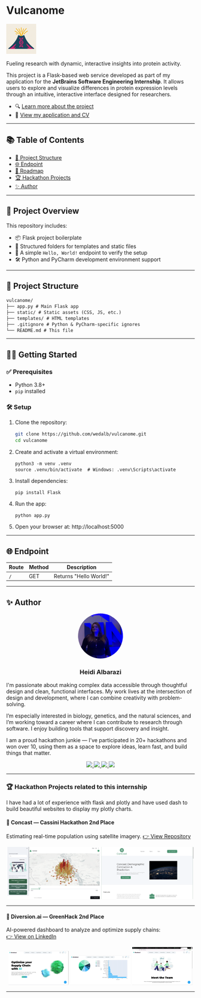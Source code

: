 

# Vulcanome
<img src="doc/volcanome-logo.png" alt="Vulcanome Logo" width="80" />


Fueling research with dynamic, interactive insights into protein activity.

This project is a Flask-based web service developed as part of my application for the **JetBrains Software Engineering Internship**. It allows users to explore and visualize differences in protein expression levels through an intuitive, interactive interface designed for researchers.

- 🔍 [Learn more about the project](https://heidi-albarazi.vercel.app/jetbrains-internship/gene-knowledge-base-web-service)
- 📄 [View my application and CV](https://heidi-albarazi.vercel.app/)

---
## 📚 Table of Contents

- [📁 Project Structure](#-project-structure)
- [🌐 Endpoint](#-endpoint)
- [📌 Roadmap](#-roadmap)
- [🏆 Hackathon Projects](#-hackathon-projects)
- [✨ Author](#-author)

---
## 🚀 Project Overview

This repository includes:

- 📦 Flask project boilerplate  
- 📂 Structured folders for templates and static files  
- 🧪 A simple `Hello, World!` endpoint to verify the setup  
- 🛠 Python and PyCharm development environment support  

---

## 📁 Project Structure
```
vulcanome/ 
├── app.py # Main Flask app 
├── static/ # Static assets (CSS, JS, etc.) 
├── templates/ # HTML templates 
├── .gitignore # Python & PyCharm-specific ignores 
└── README.md # This file
```
---
## 🧑‍💻 Getting Started

### ✅ Prerequisites

- Python 3.8+
- `pip` installed

### 🛠 Setup

1. Clone the repository:

   ```bash
   git clone https://github.com/wedalb/vulcanome.git
   cd vulcanome
    ```
2. Create and activate a virtual environment:
    ```
    python3 -m venv .venv
    source .venv/bin/activate  # Windows: .venv\Scripts\activate
    ```
3. Install dependencies:
    ```
   pip install Flask
    ```
4. Run the app:
    ```
   python app.py
   ```
5. Open your browser at: http://localhost:5000

---

## 🌐 Endpoint

| Route | Method | Description         |
|-------|--------|---------------------|
| `/`   | GET    | Returns "Hello World!" |

---

## ✨ Author

<p align="center">
  <img src="doc/heidi.png" width="120" alt="Heidi Albarazi" style="border-radius: 50%;" />
</p>

<h3 align="center">Heidi Albarazi</h3>

I'm passionate about making complex data accessible through thoughtful design and clean, functional interfaces. My work lives at the intersection of design and development, where I can combine creativity with problem-solving.

I’m especially interested in biology, genetics, and the natural sciences, and I’m working toward a career where I can contribute to research through software. I enjoy building tools that support discovery and insight.

I am a proud hackathon junkie — I’ve participated in 20+ hackathons and won over 10, using them as a space to explore ideas, learn fast, and build things that matter. 

<p align="center">
  <a href="https://github.com/wedalb">
    <img src="https://img.shields.io/badge/GitHub-wedalb-181717?style=flat&logo=github" />
  </a>
  <a href="https://www.linkedin.com/in/heidi-a-2a046a165/">
    <img src="https://img.shields.io/badge/LinkedIn-heidi--a--2a046a165-0077B5?style=flat&logo=linkedin" />
  </a>
  <a href="mailto:heidialbarazi2306@gmail.com">
    <img src="https://img.shields.io/badge/Email-heidialbarazi2306@gmail.com-D14836?style=flat&logo=gmail" />
  </a>
  <a href="https://heidi-albarazi.vercel.app/">
    <img src="https://img.shields.io/badge/Website-heidi--albarazi.vercel.app-0A0A0A?style=flat&logo=globe" />
  </a>
</p>

---

### 🏆 Hackathon Projects related to this internship
I have had a lot of experience with flask and plotly and have used dash to build beautiful websites to display my plotly charts. 

#### 🥈 Concast — Cassini Hackathon 2nd Place  
Estimating real-time population using satellite imagery.
<a href="https://github.com/wedalb/cassinihack-frontend">👉 View Repository</a>

<p align="center">
  <img src="doc/cassini-hackathon/cassini1.png" alt="Cassini Hackathon Demo" width="49%" />
  <img src="doc/cassini-hackathon/cassini2.png" alt="Cassini Hackathon Demo" width="49%" />
</p>

---

#### 🌿 Diversion.ai — GreenHack 2nd Place  
AI-powered dashboard to analyze and optimize supply chains:  
<a href="https://www.linkedin.com/posts/activity-7175516286897025024-fo0N?utm_source=share&utm_medium=member_desktop&rcm=ACoAACdmqxgB6gxC8ia8f3YXJ6OUnvhbiaixe9E">👉 View on LinkedIn</a>

<p align="center">
  <img src="doc/greenhack-hackathon/diversion1.jpeg" alt="Diversion.ai Project" width="32%" />
  <img src="doc/greenhack-hackathon/diversion3.jpeg" alt="Diversion.ai Project" width="32%" />
  <img src="doc/greenhack-hackathon/diversion2.jpeg" alt="Diversion.ai Project" width="32%" />
</p>

---






